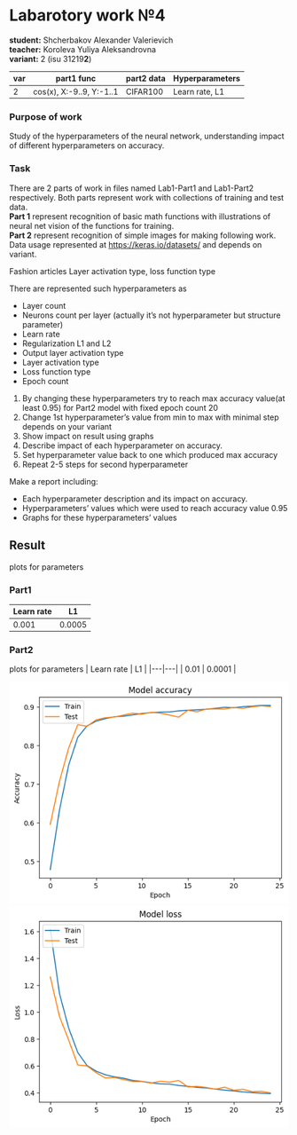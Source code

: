 # Labarotory work №4
**student:** Shcherbakov Alexander Valerievich\
**teacher:** Koroleva Yuliya Aleksandrovna\
**variant:** 2 (isu 31219**2**)

|var|part1 func|part2 data|Hyperparameters|
| --- | --- | --- | --- |
| 2 | cos(x), X:-9..9, Y:-1..1| CIFAR100 | Learn rate, L1 |

### Purpose of work
Study of the hyperparameters of the neural network, understanding impact of different hyperparameters on accuracy.

### Task
There are 2 parts of work in files named Lab1-Part1 and Lab1-Part2 respectively. Both parts represent work with collections of training and test data. \
**Part 1** represent recognition of basic math functions with illustrations of neural net vision of the functions for training.\
**Part 2** represent recognition of simple images for making following work.
Data usage represented at https://keras.io/datasets/ and depends on variant.

Fashion articles
Layer activation type, loss function type

There are represented such hyperparameters as
- Layer count
- Neurons count per layer (actually it’s not hyperparameter but structure parameter)
- Learn rate
- Regularization L1 and L2
- Output layer activation type
- Layer activation type
- Loss function type
- Epoch count

1) By changing these hyperparameters try to reach max accuracy value(at least 0.95)  for Part2 model with fixed epoch count 20
2) Change 1st hyperparameter’s value from min to max with minimal step depends on your variant 
3) Show impact on result using graphs
4) Describe impact of each hyperparameter on accuracy.
5) Set hyperparameter value back to one which produced max accuracy
6) Repeat 2-5 steps for second hyperparameter

Make a report including:
- Each hyperparameter description and its impact on accuracy.
- Hyperparameters’ values which were used to reach accuracy value 0.95
- Graphs for these hyperparameters’ values

## Result

plots for parameters
### Part1
| Learn rate | L1 |
|---|---|
| 0.001 | 0.0005 |


### Part2

plots for parameters
| Learn rate | L1 |
|---|---|
| 0.01 | 0.0001 |

![accuracy](1.png)
![loss](2.png)
